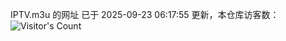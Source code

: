 IPTV.m3u 的网址 已于 2025-09-23 06:17:55 更新，本仓库访客数：![Visitor's Count](https://profile-counter.glitch.me/hero1898_tv/count.svg)
